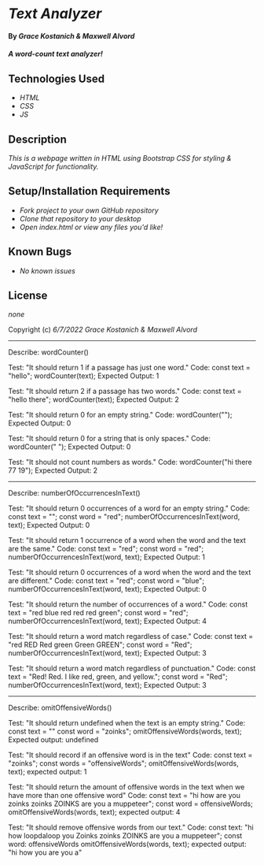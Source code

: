 # _Text Analyzer_

#### By _**Grace Kostanich & Maxwell Alvord**_

#### _A word-count text analyzer!_

## Technologies Used

* _HTML_
* _CSS_
* _JS_

## Description

_This is a webpage written in HTML using Bootstrap CSS for styling & JavaScript for functionality._

## Setup/Installation Requirements

* _Fork project to your own GitHub repository_ 
* _Clone that repository to your desktop_
* _Open index.html or view any files you'd like!_

## Known Bugs

* _No known issues_

## License

_none_

Copyright (c) _6/7/2022_ _Grace Kostanich & Maxwell Alvord_

-------------------------------------------------------------

Describe: wordCounter()

Test: "It should return 1 if a passage has just one word."
Code:
const text = "hello";
wordCounter(text);
Expected Output: 1

Test: "It should return 2 if a passage has two words."
Code:
const text = "hello there";
wordCounter(text);
Expected Output: 2

Test: "It should return 0 for an empty string."
Code: wordCounter("");
Expected Output: 0

Test: "It should return 0 for a string that is only spaces."
Code: wordCounter("            ");
Expected Output: 0

Test: "It should not count numbers as words."
Code: wordCounter("hi there 77 19");
Expected Output: 2

------------------------------------------------------

Describe: numberOfOccurrencesInText()

Test: "It should return 0 occurrences of a word for an empty string."
Code:
const text = "";
const word = "red";
numberOfOccurrencesInText(word, text);
Expected Output: 0

Test: "It should return 1 occurrence of a word when the word and the text are the same."
Code:
const text = "red";
const word = "red";
numberOfOccurrencesInText(word, text);
Expected Output: 1

Test: "It should return 0 occurrences of a word when the word and the text are different."
Code:
const text = "red";
const word = "blue";
numberOfOccurrencesInText(word, text);
Expected Output: 0

Test: "It should return the number of occurrences of a word."
Code:
const text = "red blue red red red green";
const word = "red";
numberOfOccurrencesInText(word, text);
Expected Output: 4

Test: "It should return a word match regardless of case."
Code:
const text = "red RED Red green Green GREEN";
const word = "Red";
numberOfOccurrencesInText(word, text);
Expected Output: 3

Test: "It should return a word match regardless of punctuation."
Code:
const text = "Red! Red. I like red, green, and yellow.";
const word = "Red";
numberOfOccurrencesInText(word, text);
Expected Output: 3

---------------------------------------------------

Describe: omitOffensiveWords()

Test: "It should return undefined when the text is an empty string."
Code:
const text = ""
const word = "zoinks";
omitOffensiveWords(words, text);
Expected output: undefined

Test: "It should record if an offensive word is in the text"
Code:
const text = "zoinks";
const words = "offensiveWords";
omitOffensiveWords(words, text);
expected output: 1

Test: "It should return the amount of offensive words in the text when we have more than one offensive word"
Code:
const text = "hi how are you zoinks zoinks ZOINKS are you a muppeteer";
const word = offensiveWords;
omitOffensiveWords(words, text);
expected output: 4

Test: "It should remove offensive words from our text."
Code:
const text: "hi how loopdaloop you Zoinks zoinks ZOINKS are you a muppeteer";
const word: offensiveWords
omitOffensiveWords(words, text);
expected output: "hi how you are you a"